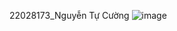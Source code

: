22028173_Nguyễn Tự Cường
![image](https://github.com/TuCuong2004/Chat/assets/125444494/1a544d73-8927-4dbf-8e99-81ad57a48115)
